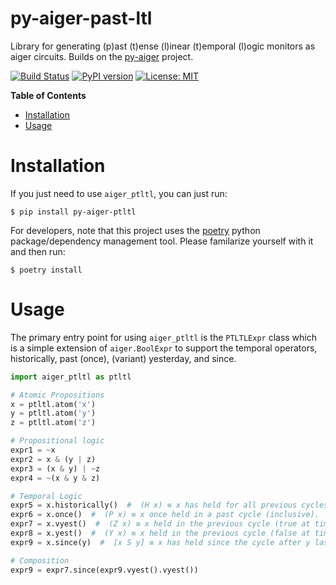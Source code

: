 # py-aiger-past-ltl

Library for generating (p)ast (t)ense (l)inear (t)emporal (l)ogic
monitors as aiger circuits. Builds on the [py-aiger](https://github.com/mvcisback/py-aiger) project.

[![Build Status](https://cloud.drone.io/api/badges/mvcisback/py-aiger-past-ltl/status.svg)](https://cloud.drone.io/mvcisback/py-aiger-past-ltl)
[![PyPI version](https://badge.fury.io/py/py-aiger-ptltl.svg)](https://badge.fury.io/py/py-aiger-ptltl)
[![License: MIT](https://img.shields.io/badge/License-MIT-yellow.svg)](https://opensource.org/licenses/MIT)

<!-- markdown-toc start - Don't edit this section. Run M-x markdown-toc-generate-toc again -->
**Table of Contents**

- [Installation](#installation)
- [Usage](#usage)

<!-- markdown-toc end -->


# Installation

If you just need to use `aiger_ptltl`, you can just run:

`$ pip install py-aiger-ptltl`

For developers, note that this project uses the
[poetry](https://poetry.eustace.io/) python package/dependency
management tool. Please familarize yourself with it and then
run:

`$ poetry install`

# Usage

The primary entry point for using `aiger_ptltl` is the `PTLTLExpr`
class which is a simple extension of `aiger.BoolExpr` to support the
temporal operators, historically, past (once), (variant) yesterday,
and since.

```python
import aiger_ptltl as ptltl

# Atomic Propositions
x = ptltl.atom('x')
y = ptltl.atom('y')
z = ptltl.atom('z')

# Propositional logic
expr1 = ~x
expr2 = x & (y | z)
expr3 = (x & y) | ~z
expr4 = ~(x & y & z)

# Temporal Logic
expr5 = x.historically()  #  (H x) ≡ x has held for all previous cycles (inclusive).
expr6 = x.once()  #  (P x) ≡ x once held in a past cycle (inclusive).
expr7 = x.vyest()  #  (Z x) ≡ x held in the previous cycle (true at time = 0).
expr8 = x.yest()  #  (Y x) ≡ x held in the previous cycle (false at time = 0).
expr9 = x.since(y)  #  [x S y] ≡ x has held since the cycle after y last held.

# Composition
expr9 = expr7.since(expr9.vyest().vyest())
```
